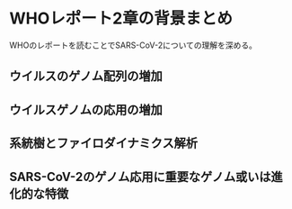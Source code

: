 # WHOレポート2章の背景まとめ
WHOのレポートを読むことでSARS-CoV-2についての理解を深める。

## ウイルスのゲノム配列の増加

## ウイルスゲノムの応用の増加

## 系統樹とファイロダイナミクス解析

## SARS-CoV-2のゲノム応用に重要なゲノム或いは進化的な特徴
